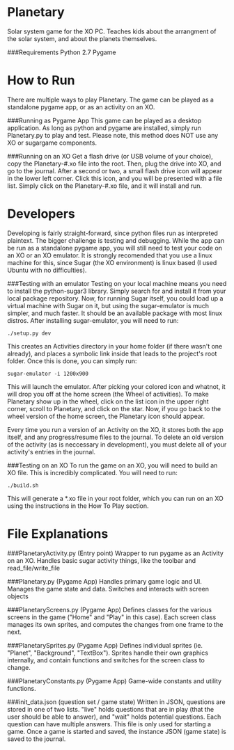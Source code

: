 Planetary
=========

Solar system game for the XO PC. Teaches kids about the arrangment of the solar system, and about the planets themselves.

###Requirements
	Python 2.7
	Pygame

How to Run
=========
There are multiple ways to play Planetary. The game can be played as a standalone pygame app, or as an activity on an XO.


###Running as Pygame App
This game can be played as a desktop application. As long as python and pygame are installed, simply run Planetary.py to play and test. Please note, this method does NOT use any XO or sugargame components.


###Running on an XO
Get a flash drive (or USB volume of your choice), copy the Planetary-#.xo file into the root. Then, plug the drive into XO, and go to the journal. After a second or two, a small flash drive icon will appear in the lower left corner. Click this icon, and you will be presented with a file list. Simply click on the Planetary-#.xo file, and it will install and run.


Developers
==========
Developing is fairly straight-forward, since python files run as interpreted plaintext. The bigger challenge is testing and debugging. While the app can be run as a standalone pygame app, you will still need to test your code on an XO or an XO emulator. It is strongly recomended that you use a linux machine for this, since Sugar (the XO environment) is linux based (I used Ubuntu with no difficulties).

###Testing with an emulator
Testing on your local machine means you need to install the python-sugar3 library. Simply search for and install it from your local package repository. Now, for running Sugar itself, you could load up a virtual machine with Sugar on it, but using the sugar-emulator is much simpler, and much faster. It should be an available package with most linux distros. After installing sugar-emulator, you will need to run:

	./setup.py dev

This creates an Activities directory in your home folder (if there wasn't one already), and places a symbolic link inside that leads to the project's root folder. Once this is done, you can simply run:

	sugar-emulator -i 1200x900

This will launch the emulator. After picking your colored icon and whatnot, it will drop you off at the home screen (the Wheel of activities). To make Planetary show up in the wheel, click on the list icon in the upper right corner, scroll to Planetary, and click on the star. Now, if you go back to the wheel version of the home screen, the Planetary icon should appear.

Every time you run a version of an Activity on the XO, it stores both the app itself, and any progress/resume files to the journal. To delete an old version of the activity (as is neccessary in development), you must delete all of your activity's entries in the journal.

###Testing on an XO
To run the game on an XO, you will need to build an XO file. This is incredibly complicated. You will need to run:

	./build.sh

This will generate a *.xo file in your root folder, which you can run on an XO using the instructions in the How To Play section.


File Explanations
=================


###PlanetaryActivity.py (Entry point)
Wrapper to run pygame as an Activity on an XO. Handles basic sugar activity things, like the toolbar and read_file/write_file


###Planetary.py (Pygame App)
Handles primary game logic and UI. Manages the game state and data. Switches and interacts with screen objects


###PlanetaryScreens.py (Pygame App)
Defines classes for the various screens in the game ("Home" and "Play" in this case). Each screen class manages its own sprites, and computes the changes from one frame to the next.


###PlanetarySprites.py (Pygame App)
Defines individual sprites (ie. "Planet", "Background", "TextBox"). Sprites handle their own graphics internally, and contain functions and switches for the screen class to change.


###PlanetaryConstants.py (Pygame App)
Game-wide constants and utility functions.


###init_data.json (question set / game state)
Written in JSON, questions are stored in one of two lists. "live" holds questions that are in play (that the user should be able to answer), and "wait" holds potential questions. Each question can have multiple answers. This file is only used for starting a game. Once a game is started and saved, the instance JSON (game state) is saved to the journal.
